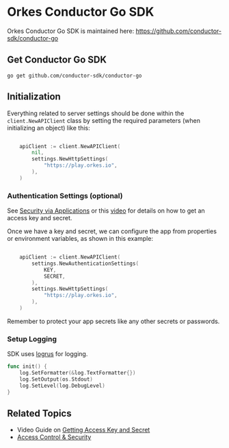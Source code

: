 
# Orkes Conductor Go SDK

Orkes Conductor Go SDK is maintained here: https://github.com/conductor-sdk/conductor-go

## Get Conductor Go SDK

```shell
go get github.com/conductor-sdk/conductor-go
```

## Initialization

Everything related to server settings should be done within the `client.NewAPIClient` class by setting the required parameters (when initializing an object) like this:

```go

    apiClient := client.NewAPIClient(
        nil,
        settings.NewHttpSettings(
            "https://play.orkes.io",
        ),
    )

```

### Authentication Settings (optional)

See [Security via Applications](/content/access-control-and-security/applications#generating-access-keys) or this [video](https://www.youtube.com/watch?v=f1b5vZRKn2Q) for details on how to get an access key and secret.

Once we have a key and secret, we can configure the app from properties or environment variables, as shown in this example:

```go

    apiClient := client.NewAPIClient(
        settings.NewAuthenticationSettings(
            KEY,
            SECRET,
        ),
        settings.NewHttpSettings(
            "https://play.orkes.io",
        ),
    )

```

Remember to protect your app secrets like any other secrets or passwords.

### Setup Logging
SDK uses [logrus](https://github.com/sirupsen/logrus) for logging.

```go
func init() {
	log.SetFormatter(&log.TextFormatter{})
	log.SetOutput(os.Stdout)
	log.SetLevel(log.DebugLevel)
}
```



## Related Topics

- Video Guide on [Getting Access Key and Secret](https://www.youtube.com/watch?v=f1b5vZRKn2Q)
- [Access Control & Security](/content/category/access-control-and-security)


